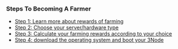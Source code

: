 ### Steps To Becoming A Farmer

- [Step 1: Learn more about rewards of farming](farming_reward)
- [Step 2: Choose your server/hardware type](farming_hardware_overview)
- [Step 3: Calculate your farming rewards according to your choice](farming_calculator)
- [Step 4: download the operating system and boot your 3Node](manual:create_farm)